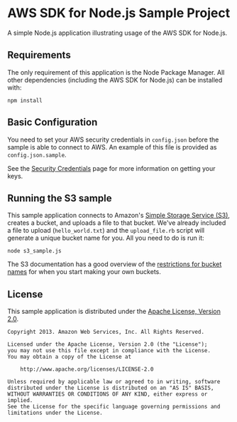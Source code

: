 # AWS SDK for Node.js Sample Project

A simple Node.js application illustrating usage of the AWS SDK for Node.js.

## Requirements

The only requirement of this application is the Node Package Manager. All other
dependencies (including the AWS SDK for Node.js) can be installed with:
    
    npm install

## Basic Configuration

You need to set your AWS security credentials in `config.json` before the sample
is able to connect to AWS. An example of this file is provided as `config.json.sample`.

See the [Security Credentials](http://aws.amazon.com/security-credentials) page
for more information on getting your keys.

## Running the S3 sample

This sample application connects to Amazon's [Simple Storage Service (S3)](http://aws.amazon.com/s3),
creates a bucket, and uploads a file to that bucket. We've already included a
file to upload (`hello_world.txt`) and the `upload_file.rb` script will generate
a unique bucket name for you. All you need to do is run it:

    node s3_sample.js

The S3 documentation has a good overview of the [restrictions for bucket names](http://docs.aws.amazon.com/AmazonS3/latest/dev/BucketRestrictions.html)
for when you start making your own buckets.

## License

This sample application is distributed under the
[Apache License, Version 2.0](http://www.apache.org/licenses/LICENSE-2.0).

```no-highlight
Copyright 2013. Amazon Web Services, Inc. All Rights Reserved.

Licensed under the Apache License, Version 2.0 (the "License");
you may not use this file except in compliance with the License.
You may obtain a copy of the License at

    http://www.apache.org/licenses/LICENSE-2.0

Unless required by applicable law or agreed to in writing, software
distributed under the License is distributed on an "AS IS" BASIS,
WITHOUT WARRANTIES OR CONDITIONS OF ANY KIND, either express or implied.
See the License for the specific language governing permissions and
limitations under the License.
```
